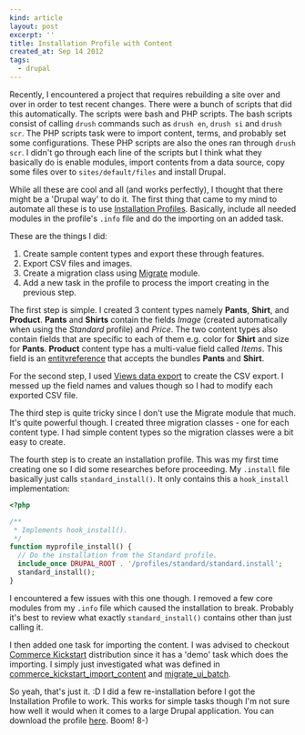 ```yaml
---
kind: article
layout: post
excerpt: ''
title: Installation Profile with Content
created_at: Sep 14 2012
tags:
  - drupal
---
```


Recently, I encountered a project that requires rebuilding a site over and over in order to test recent changes. There were a bunch of scripts that did this automatically. The scripts were bash and PHP scripts. The bash scripts consist of calling `drush` commands such as `drush en`, `drush si` and `drush scr`. The PHP scripts task were to import content, terms, and probably set some configurations. These PHP scripts are also the ones ran through `drush scr`. I didn't go through each line of the scripts but I think what they basically do is enable modules, import contents from a data source, copy some files over to `sites/default/files` and install Drupal.

While all these are cool and all (and works perfectly), I thought that there might be a 'Drupal way' to do it. The first thing that came to my mind to automate all these is to use [Installation Profiles](http://drupal.org/developing/distributions). Basically, include all needed modules in the profile's `.info` file and do the importing on an added task.

These are the things I did:
1. Create sample content types and export these through features.
2. Export CSV files and images.
3. Create a migration class using [Migrate](http://drupal.org/project/migrate) module.
4. Add a new task in the profile to process the import creating in the previous step.

The first step is simple. I created 3 content types namely __Pants__, __Shirt__, and __Product__. __Pants__ and __Shirts__ contain the fields _Image_ (created automatically when using the _Standard_ profile) and _Price_. The two content types also contain fields that are specific to each of them e.g. color for __Shirt__ and size for __Pants__. __Product__ content type has a multi-value field called _Items_. This field is an [entityreference](http://drupal.org/project/entityreference) that accepts the bundles __Pants__ and __Shirt__.

For the second step, I used [Views data export](http://drupal.org/project/views_data_export) to create the CSV export. I messed up the field names and values though so I had to modify each exported CSV file.

The third step is quite tricky since I don't use the Migrate module that much. It's quite powerful though. I created three migration classes - one for each content type. I had simple content types so the migration classes were a bit easy to create.

The fourth step is to create an installation profile. This was my first time creating one so I did some researches before proceeding. My `.install` file basically just calls `standard_install()`. It only contains this a `hook_install` implementation:

~~~ php
<?php

/**
 * Implements hook_install().
 */
function myprofile_install() {
  // Do the installation from the Standard profile.
  include_once DRUPAL_ROOT . '/profiles/standard/standard.install';
  standard_install();
}
~~~

I encountered a few issues with this one though. I removed a few core modules from my `.info` file which caused the installation to break. Probably it's best to review what exactly `standard_install()` contains other than just calling it.

I then added one task for importing the content. I was advised to checkout [Commerce Kickstart](http://drupal.org/project/commerce_kickstart) distribution since it has a 'demo' task which does the importing. I simply just investigated what was defined in [commerce_kickstart_import_content](http://drupalcode.org/project/commerce_kickstart.git/blob/refs/heads/7.x-2.x:/commerce_kickstart.install#l385) and [migrate_ui_batch](http://drupalcode.org/project/migrate.git/blob/HEAD:/migrate_ui/migrate_ui.pages.inc#l309).

So yeah, that's just it. :D I did a few re-installation before I got the Installation Profile to work. This works for simple tasks though I'm not sure how well it would when it comes to a large Drupal application. You can download the profile [here](https://www.dropbox.com/s/8eaemxweacygg7k/myprofile.tar.gz). Boom! 8-)
